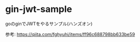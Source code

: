 # gin-jwt-sample
goのginでJWTをやるサンプル(ハンズオン)


参考: https://qiita.com/fghyuhi/items/ff96c688798bb633be59
